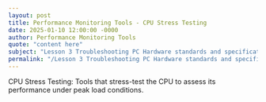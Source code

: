 ```yaml
---
layout: post
title: Performance Monitoring Tools - CPU Stress Testing
date: 2025-01-10 12:00:00 -0000
author: Performance Monitoring Tools
quote: "content here"
subject: "Lesson 3 Troubleshooting PC Hardware standards and specifications"
permalink: "/Lesson 3 Troubleshooting PC Hardware standards and specifications/Performance Monitoring Tools/Performance Monitoring Tools - CPU Stress Testing"
---
```


CPU Stress Testing: Tools that stress-test the CPU to assess its performance under peak load conditions.
